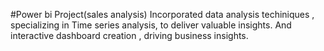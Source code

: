 #Power bi Project(sales analysis)
Incorporated data analysis techiniques , specializing in Time series analysis, to deliver valuable insights.
And interactive dashboard creation , driving business insights.
